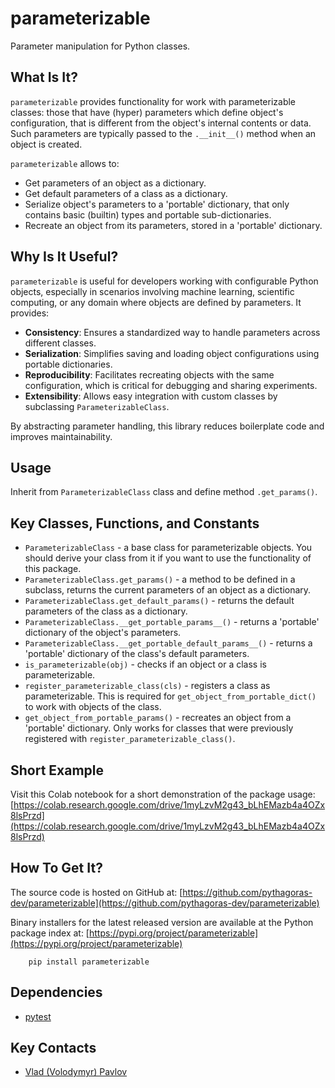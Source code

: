 # parameterizable

Parameter manipulation for Python classes.

## What Is It?

`parameterizable` provides functionality for work with parameterizable 
classes: those that have (hyper) parameters which define object's configuration,
that is different from the object's internal contents or data.  Such parameters 
are typically passed to the `.__init__()` method when an object is created.

`parameterizable` allows to:
* Get parameters of an object as a dictionary.
* Get default parameters of a class as a dictionary.
* Serialize object's parameters to a 'portable' dictionary, that only 
contains basic (builtin) types and portable sub-dictionaries. 
* Recreate an object from its parameters, stored in a 'portable' dictionary.

## Why Is It Useful?

`parameterizable` is useful for developers working with configurable Python objects, especially in scenarios involving machine learning, scientific computing, or any domain where objects are defined by parameters. It provides:

* **Consistency**: Ensures a standardized way to handle parameters across different classes.
* **Serialization**: Simplifies saving and loading object configurations using portable dictionaries.
* **Reproducibility**: Facilitates recreating objects with the same configuration, which is critical for debugging and sharing experiments.
* **Extensibility**: Allows easy integration with custom classes by subclassing `ParameterizableClass`.

By abstracting parameter handling, this library reduces boilerplate code and improves maintainability.

## Usage
Inherit from `ParameterizableClass` class and define method `.get_params()`. 

## Key Classes, Functions, and Constants

* `ParameterizableClass` - a base class for parameterizable objects. 
You should derive your class from it if you want to 
use the functionality of this package.
* `ParameterizableClass.get_params()` - a method to be defined in a subclass,
returns the current parameters of an object as a dictionary.
* `ParameterizableClass.get_default_params()` - returns the default parameters
of the class as a dictionary.
* `ParameterizableClass.__get_portable_params__()` - returns a 'portable'
dictionary of the object's parameters.
* `ParameterizableClass.__get_portable_default_params__()` - returns 
a 'portable' dictionary of the class's default parameters.
* `is_parameterizable(obj)` - checks if an object or a class is parameterizable.
* `register_parameterizable_class(cls)` - registers a class as parameterizable.
This is required for `get_object_from_portable_dict()` to work 
with objects of the class.
* `get_object_from_portable_params()` - recreates an object from
a 'portable' dictionary. Only works for classes that were previously 
registered with `register_parameterizable_class()`.

## Short Example

Visit this Colab notebook for a short demonstration of the package usage:
[https://colab.research.google.com/drive/1myLzvM2g43_bLhEMazb4a4OZx8lsPrzd](https://colab.research.google.com/drive/1myLzvM2g43_bLhEMazb4a4OZx8lsPrzd)

## How To Get It?

The source code is hosted on GitHub at:
[https://github.com/pythagoras-dev/parameterizable](https://github.com/pythagoras-dev/parameterizable) 

Binary installers for the latest released version are available at the Python package index at:
[https://pypi.org/project/parameterizable](https://pypi.org/project/parameterizable)

        pip install parameterizable

## Dependencies

* [pytest](https://pytest.org)

## Key Contacts

* [Vlad (Volodymyr) Pavlov](https://www.linkedin.com/in/vlpavlov/)
